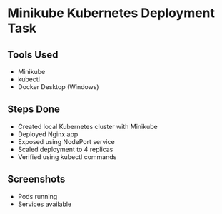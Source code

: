 # Minikube Kubernetes Deployment Task

## Tools Used
- Minikube
- kubectl
- Docker Desktop (Windows)

## Steps Done
- Created local Kubernetes cluster with Minikube
- Deployed Nginx app
- Exposed using NodePort service
- Scaled deployment to 4 replicas
- Verified using kubectl commands

## Screenshots
- Pods running
- Services available
